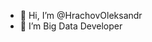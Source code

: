 - 👋 Hi, I’m @HrachovOleksandr
- 👀 I’m Big Data Developer

<!---
HrachovOleksandr/HrachovOleksandr is a ✨ special ✨ repository because its `README.md` (this file) appears on your GitHub profile.
You can click the Preview link to take a look at your changes.
--->
